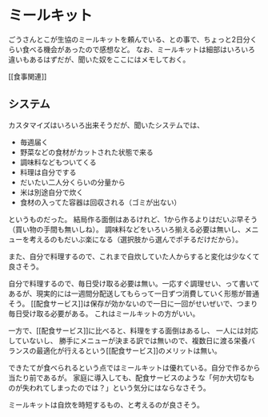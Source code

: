 # ミールキット

ごうさんとこが生協のミールキットを頼んでいる、との事で、ちょっと2日分くらい食べる機会があったので感想など。
なお、ミールキットは細部はいろいろ違いもあるはずだが、聞いた奴をここにはメモしておく。

[[食事関連]]

## システム

カスタマイズはいろいろ出来そうだが、聞いたシステムでは、

- 毎週届く
- 野菜などの食材がカットされた状態で来る
- 調味料などもついてくる
- 料理は自分でする
- だいたい二人分くらいの分量から
- 米は別途自分で炊く
- 食材の入ってた容器は回収される（ゴミが出ない）

というものだった。
結局作る面倒はあるけれど、1から作るよりはだいぶ早そう（買い物の手間も無いしね）。
調味料などをいろいろ揃える必要は無いし、メニューを考えるのもだいぶ楽になる（選択肢から選んでポチるだけだから）。

また、自分で料理するので、これまで自炊していた人からすると変化は少なくて良さそう。

自分で料理するので、毎日受け取る必要は無い。一応すぐ調理せい、って書いてあるが、現実的には一週間分配送してもらって一日ずつ消費していく形態が普通そう。
[[配食サービス]]は保存が効かないので一日に一回がせいぜいで、つまり毎日受け取る必要がある。
これはミールキットの方がいい。

一方で、[[配食サービス]]に比べると、料理をする面倒はあるし、
一人には対応していないし、
勝手にメニューが決まる訳では無いので、複数日に渡る栄養バランスの最適化が行えるという[[配食サービス]]のメリットは無い。

できたてが食べられるという点ではミールキットは優れている。自分で作るから当たり前であるが。
家庭に導入しても、配食サービスのような「何か大切なものが失われてしまったのでは？」という気分にはならなさそう。

ミールキットは自炊を時短するもの、と考えるのが良さそう。